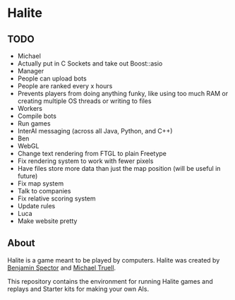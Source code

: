 # Halite

## TODO
- Michael
 - Actually put in C Sockets and take out Boost::asio
 - Manager
  - People can upload bots
  - People are ranked every x hours
  - Prevents players from doing anything funky, like using too much RAM or creating multiple OS threads or writing to files
 - Workers
  - Compile bots
  - Run games
 - InterAI messaging (across all Java, Python, and C++)
- Ben
 - WebGL
 - Change text rendering from FTGL to plain Freetype
 - Fix rendering system to work with fewer pixels
 - Have files store more data than just the map position (will be useful in future)
 - Fix map system
 - Talk to companies
 - Fix relative scoring system
 - Update rules
- Luca
 - Make website pretty

## About
Halite is a game meant to be played by computers. Halite was created by [Benjamin Spector](https://github.com/Sydriax "Benjamin Spector") and [Michael Truell](https://github.com/truell20 "Michael Truell").

This repository contains the environment for running Halite games and replays and Starter kits for making your own AIs.

